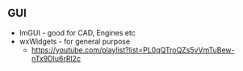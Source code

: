 ## GUI
- ImGUI - good for CAD, Engines etc
- wxWidgets - for general purpose
  - https://youtube.com/playlist?list=PL0qQTroQZs5vVmTuBew-nTx9DIu6rRl2c 

